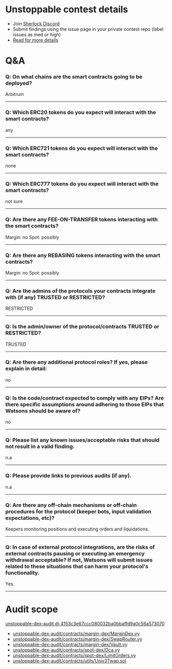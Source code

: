 
# Unstoppable contest details

- Join [Sherlock Discord](https://discord.gg/MABEWyASkp)
- Submit findings using the issue page in your private contest repo (label issues as med or high)
- [Read for more details](https://docs.sherlock.xyz/audits/watsons)

# Q&A

### Q: On what chains are the smart contracts going to be deployed?
Arbitrum
___

### Q: Which ERC20 tokens do you expect will interact with the smart contracts? 
any
___

### Q: Which ERC721 tokens do you expect will interact with the smart contracts? 
none
___

### Q: Which ERC777 tokens do you expect will interact with the smart contracts? 
not sure
___

### Q: Are there any FEE-ON-TRANSFER tokens interacting with the smart contracts?

Margin: no
Spot: possibly

___

### Q: Are there any REBASING tokens interacting with the smart contracts?

Margin: no
Spot: possibly
___

### Q: Are the admins of the protocols your contracts integrate with (if any) TRUSTED or RESTRICTED?
RESTRICTED
___

### Q: Is the admin/owner of the protocol/contracts TRUSTED or RESTRICTED?
TRUSTED
___

### Q: Are there any additional protocol roles? If yes, please explain in detail:
no
___

### Q: Is the code/contract expected to comply with any EIPs? Are there specific assumptions around adhering to those EIPs that Watsons should be aware of?
no
___

### Q: Please list any known issues/acceptable risks that should not result in a valid finding.
n.a
___

### Q: Please provide links to previous audits (if any).
n.a
___

### Q: Are there any off-chain mechanisms or off-chain procedures for the protocol (keeper bots, input validation expectations, etc)?
Keepers monitoring positions and executing orders and liquidations.
___

### Q: In case of external protocol integrations, are the risks of external contracts pausing or executing an emergency withdrawal acceptable? If not, Watsons will submit issues related to these situations that can harm your protocol's functionality.
Yes.
___



# Audit scope


[unstoppable-dex-audit @ 4153c3e67ccc080032ba0bbaffd9a0c56a573070](https://github.com/Unstoppable-DeFi/unstoppable-dex-audit/tree/4153c3e67ccc080032ba0bbaffd9a0c56a573070)
- [unstoppable-dex-audit/contracts/margin-dex/MarginDex.vy](unstoppable-dex-audit/contracts/margin-dex/MarginDex.vy)
- [unstoppable-dex-audit/contracts/margin-dex/SwapRouter.vy](unstoppable-dex-audit/contracts/margin-dex/SwapRouter.vy)
- [unstoppable-dex-audit/contracts/margin-dex/Vault.vy](unstoppable-dex-audit/contracts/margin-dex/Vault.vy)
- [unstoppable-dex-audit/contracts/spot-dex/Dca.vy](unstoppable-dex-audit/contracts/spot-dex/Dca.vy)
- [unstoppable-dex-audit/contracts/spot-dex/LimitOrders.vy](unstoppable-dex-audit/contracts/spot-dex/LimitOrders.vy)
- [unstoppable-dex-audit/contracts/utils/Univ3Twap.sol](unstoppable-dex-audit/contracts/utils/Univ3Twap.sol)


